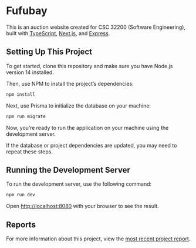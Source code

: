 # Fufubay

This is an auction website created for CSC 32200 (Software Engineering), built with [TypeScript](https://www.typescriptlang.org/), [Next.js](https://nextjs.org/), and [Express](https://expressjs.com/).

## Setting Up This Project

To get started, clone this repository and make sure you have Node.js version 14 installed.

Then, use NPM to install the project’s dependencies:

```bash
npm install
```

Next, use Prisma to initialize the database on your machine:

```bash
npm run migrate
```

Now, you’re ready to run the application on your machine using the development server.

If the database or project dependencies are updated, you may need to repeat these steps.

## Running the Development Server

To run the development server, use the following command:

```bash
npm run dev
```

Open [http://localhost:8080](http://localhost:8080) with your browser to see the result.

## Reports

For more information about this project, view the [most recent project report](https://github.com/john-royal/Fufubay/blob/main/docs/phase-2-report.pdf).
